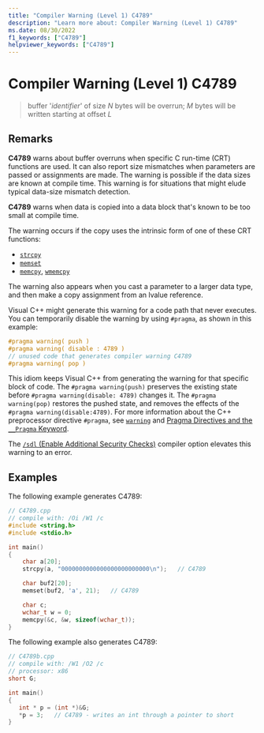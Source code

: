 ```yaml
---
title: "Compiler Warning (Level 1) C4789"
description: "Learn more about: Compiler Warning (Level 1) C4789"
ms.date: 08/30/2022
f1_keywords: ["C4789"]
helpviewer_keywords: ["C4789"]
---
```

# Compiler Warning (Level 1) C4789

> buffer '*identifier*' of size *N* bytes will be overrun; *M* bytes will be written starting at offset *L*

## Remarks

**C4789** warns about buffer overruns when specific C run-time (CRT) functions are used. It can also report size mismatches when parameters are passed or assignments are made. The warning is possible if the data sizes are known at compile time. This warning is for situations that might elude typical data-size mismatch detection.

**C4789** warns when data is copied into a data block that's known to be too small at compile time.

The warning occurs if the copy uses the intrinsic form of one of these CRT functions:

- [`strcpy`](../../c-runtime-library/reference/strcpy-wcscpy-mbscpy.md)
- [`memset`](../../c-runtime-library/reference/memset-wmemset.md)
- [`memcpy`](../../c-runtime-library/reference/memcpy-wmemcpy.md), [`wmemcpy`](../../c-runtime-library/reference/memcpy-wmemcpy.md)

The warning also appears when you cast a parameter to a larger data type, and then make a copy assignment from an lvalue reference.

Visual C++ might generate this warning for a code path that never executes. You can temporarily disable the warning by using `#pragma`, as shown in this example:

```cpp
#pragma warning( push )
#pragma warning( disable : 4789 )
// unused code that generates compiler warning C4789
#pragma warning( pop )
```

This idiom keeps Visual C++ from generating the warning for that specific block of code. The `#pragma warning(push)` preserves the existing state before `#pragma warning(disable: 4789)` changes it. The `#pragma warning(pop)` restores the pushed state, and removes the effects of the `#pragma warning(disable:4789)`. For more information about the C++ preprocessor directive `#pragma`, see [`warning`](../../preprocessor/warning.md) and [Pragma Directives and the `__Pragma` Keyword](../../preprocessor/pragma-directives-and-the-pragma-keyword.md).

The [`/sdl` (Enable Additional Security Checks)](../../build/reference/sdl-enable-additional-security-checks.md) compiler option elevates this warning to an error.

## Examples

The following example generates C4789:

```cpp
// C4789.cpp
// compile with: /Oi /W1 /c
#include <string.h>
#include <stdio.h>

int main()
{
    char a[20];
    strcpy(a, "0000000000000000000000000\n");   // C4789

    char buf2[20];
    memset(buf2, 'a', 21);   // C4789

    char c;
    wchar_t w = 0;
    memcpy(&c, &w, sizeof(wchar_t));
}
```

The following example also generates C4789:

```cpp
// C4789b.cpp
// compile with: /W1 /O2 /c
// processor: x86
short G;

int main()
{
   int * p = (int *)&G;
   *p = 3;   // C4789 - writes an int through a pointer to short
}
```
